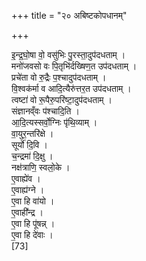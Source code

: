 +++
title = "२० अबिष्टकोपधानम्"

+++

इ॒न्द्र॒घो॒षा वो॒ वसु॑भिः पु॒रस्ता॒दुप॑दधताम् ।  
मनो॑जवसो वः पि॒तृभि॑र्दख्षिण॒त उप॑दधताम् ।  
प्रचे॑ता वो रु॒द्रैः प॒श्चादुप॑दधताम् ।  
वि॒श्वक॑र्मा व आदि॒त्यैरु॑त्तर॒त उप॑दधताम् ।  
त्वष्टा॑ वो रू॒पैरु॒परि॑ष्टा॒दुप॑दधताम् ।  
संज्ञानव्ँवः प॑श्चादि॒ति ।  
आ॒दि॒त्यस्सर्वो॒ग्निः पृ॑थि॒व्याम् ।  
वा॒युर॒न्तरि॑क्षे ।  
सूर्यो॑ दि॒वि ।  
च॒न्द्रमा॑ दि॒क्षु ।  
नक्ष॑त्राणि॒ स्वलो॒के ।  
ए॒वाह्ये॑व ।  
ए॒वाह्य॑ग्ने ।  
ए॒वा हि वा॑यो ।  
ए॒वाही᳚न्द्र ।  
ए॒वा हि पू॑षन्न् ।  
ए॒वा हि दे॑वाः ।  
[73]


